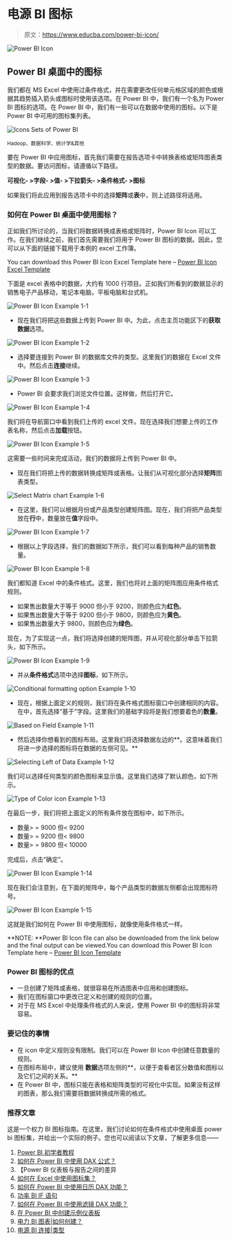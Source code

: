 # 电源 BI 图标

> 原文：<https://www.educba.com/power-bi-icon/>

![Power BI Icon](img/1f45b6e2583e8f904915c0413f971660.png)



## Power BI 桌面中的图标

我们都在 MS Excel 中使用过条件格式，并在需要更改任何单元格区域的颜色或根据其趋势插入箭头或图标时使用该选项。在 Power BI 中，我们有一个名为 Power BI 图标的选项。在 Power BI 中，我们有一些可以在数据中使用的图标。以下是 Power BI 中可用的图标集列表。

![Icons Sets of Power BI](img/5fa0c1ba2096c37a5bbef87eb299a6a1.png)



<small>Hadoop、数据科学、统计学&其他</small>

要在 Power BI 中应用图标，首先我们需要在报告选项卡中转换表格或矩阵图表类型的数据。要访问图标，请遵循以下路径。

**可视化- >字段- >值- >下拉箭头- >条件格式- >图标**

如果我们将此应用到报告选项卡中的选择**矩阵**或**表**中，则上述路径将适用。

### 如何在 Power BI 桌面中使用图标？

正如我们所讨论的，当我们将数据转换成表格或矩阵时，Power BI Icon 可以工作。在我们继续之前，我们首先需要我们将用于 Power BI 图标的数据。因此，您可以从下面的链接下载用于本例的 excel 工作簿。

You can download this Power BI Icon Excel Template here – [Power BI Icon Excel Template](#popmake-167767)

下面是 excel 表格中的数据，大约有 1000 行项目。正如我们所看到的数据显示的销售电子产品移动，笔记本电脑，平板电脑和台式机。

![Power BI Icon Example 1-1](img/833a38b332b6e39557440a6256d529e5.png)



*   现在我们将把这些数据上传到 Power BI 中。为此，点击主页功能区下的**获取数据**选项。

![Power BI Icon Example 1-2](img/45047ddcdfd88d1976d33e955852a377.png)



*   选择要连接到 Power BI 的数据库文件的类型。这里我们的数据在 Excel 文件中。然后点击**连接**继续。

![Power BI Icon Example 1-3](img/e840a44e6737c5b440448b1194e9ef41.png)



*   Power BI 会要求我们浏览文件位置。这样做，然后打开它。

![Power BI Icon Example 1-4](img/f7bf4370882bde820cddcf4f4801932b.png)



我们将在导航窗口中看到我们上传的 excel 文件。现在选择我们想要上传的工作表名称，然后点击**加载**按钮。

![Power BI Icon Example 1-5](img/5cbe1be9b8bc35708f72734b1e50d32a.png)



这需要一些时间来完成活动，我们的数据将上传到 Power BI 中。

*   现在我们将把上传的数据转换成矩阵或表格。让我们从可视化部分选择**矩阵**图表类型。

![Select Matrix chart Example 1-6](img/57b5283b947c1429805e0b2d661038d9.png)



*   在这里，我们可以根据月份或产品类型创建矩阵图。现在，我们将把产品类型放在**行**中，数量放在**值**字段中。

![Power BI Icon Example 1-7](img/bc925b543986488ca62d0ffce633ce2a.png)



*   根据以上字段选择，我们的数据如下所示，我们可以看到每种产品的销售数量。

![Power BI Icon Example 1-8](img/2ae60ddcead2b31b7aa3cf1a7d2b30c3.png)



我们都知道 Excel 中的条件格式。这里，我们也将对上面的矩阵图应用条件格式规则。

*   如果售出数量大于等于 9000 但小于 9200，则颜色应为**红色**。
*   如果售出数量大于等于 9200 但小于 9800，则颜色应为**黄色**。
*   如果售出数量大于 9800，则颜色应为**绿色**。

现在，为了实现这一点，我们将选择创建的矩阵图，并从可视化部分单击下拉箭头，如下所示。

![Power BI Icon Example 1-9](img/be7a567d4e970663e59485e3ac57b73d.png)



*   并从**条件格式**选项中选择**图标**，如下所示。

![Conditional formatting option Example 1-10](img/e43d38fc42b0b44f4045963af48e65cd.png)



*   现在，根据上面定义的规则，我们将在条件格式图标窗口中创建相同的内容。在中，首先选择“基于”字段。这里我们的基础字段将是我们想要着色的**数量**。

![Based on Field Example 1-11](img/aeb477e51338e4191eec826c29b1f390.png)



*   然后选择你想看到的图标布局。这里我们将选择数据左边的**。这意味着我们将进一步选择的图标将在数据的左侧可见。**

![Selecting Left of Data Example 1-12](img/9c6a18a5d648df6a1dd70f187685226c.png)



我们可以选择任何类型的颜色图标来显示值。这里我们选择了默认颜色，如下所示。

![Type of Color icon Example 1-13](img/d08c4f04cf8561e8beea404f9c74778a.png)



在最后一步，我们将把上面定义的所有条件放在图标中，如下所示。

*   数量> = 9000 但< 9200
*   数量> = 9200 但< 9800
*   数量> = 9800 但< 10000

完成后，点击“确定”。

![Power BI Icon Example 1-14](img/0e07e5bc173834b117c5d5d43c9078a0.png)



现在我们会注意到，在下面的矩阵中，每个产品类型的数据左侧都会出现图标符号。

![Power BI Icon Example 1-15](img/493116fc4e7a116d8ad7cca377982012.png)



这就是我们如何在 Power BI 中使用图标，就像使用条件格式一样。

**NOTE: **Power BI Icon file can also be downloaded from the link below and the final output can be viewed.You can download this Power BI Icon Template here – [Power BI Icon Template](#popmake-227875)

### Power BI 图标的优点

*   一旦创建了矩阵或表格，就很容易在所选图表中应用和创建图标。
*   我们在图标窗口中更改已定义和创建的规则的位置。
*   对于在 MS Excel 中处理条件格式的人来说，使用 Power BI 中的图标将非常容易。

### 要记住的事情

*   在 icon 中定义规则没有限制。我们可以在 Power BI Icon 中创建任意数量的规则。
*   在图标布局中，建议使用 **数据**选项左侧的**，以便于查看者区分数值和图标以及它们之间的关系。**
*   在 Power BI 中，图标只能在表格和矩阵类型的可视化中实现。如果没有这样的图表，那么我们需要将数据转换成所需的格式。

### 推荐文章

这是一个权力 BI 图标指南。在这里，我们讨论如何在条件格式中使用桌面 power bi 图标集，并给出一个实际的例子。您也可以阅读以下文章，了解更多信息——

1.  [Power BI 初学者教程](https://www.educba.com/power-bi-tutorial/)
2.  [如何在 Power BI 中使用 DAX 公式？](https://www.educba.com/power-bi-dax/)
3.  【Power BI 仪表板与报告之间的差异
4.  [如何在 Excel 中使用图标集？](https://www.educba.com/excel-icon-sets/)
5.  [如何在 Power BI 中使用日历 DAX 功能？](https://www.educba.com/power-bi-calendar/)
6.  [功率 BI IF 语句](https://www.educba.com/power-bi-if-statement/)
7.  [如何在 Power BI 中使用滤镜 DAX 功能？](https://www.educba.com/power-bi-filter/)
8.  [在 Power BI 中创建示例仪表板](https://www.educba.com/power-bi-dashboard-samples/)
9.  [电力 BI 图表|如何创建？](https://www.educba.com/power-bi-charts/)
10.  [电源 BI 连接|类型](https://www.educba.com/power-bi-connections/)





